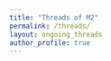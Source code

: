```yaml
---
title: "Threads of M2"
permalink: /threads/
layout: ongoing_threads
author_profile: true
---
```

